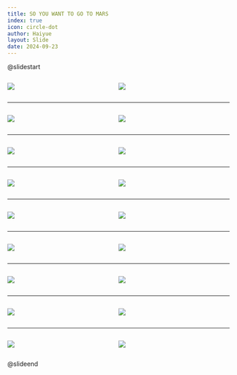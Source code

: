 ```yaml
---
title: SO YOU WANT TO GO TO MARS
index: true
icon: circle-dot
author: Haiyue
layout: Slide
date: 2024-09-23
---
```

 
@slidestart

<div style="display:flex">
<div style="flex:1">

![](/reading/english/Level-Z/SO%20YOU%20WANT%20TO%20GO%20TO%20MARS/001.webp)
</div>
<div style="flex:1">

![](/reading/english/Level-Z/SO%20YOU%20WANT%20TO%20GO%20TO%20MARS/002.webp)
</div>
</div>

---

<div style="display:flex">
<div style="flex:1">

![](/reading/english/Level-Z/SO%20YOU%20WANT%20TO%20GO%20TO%20MARS/003.webp)
</div>
<div style="flex:1">

![](/reading/english/Level-Z/SO%20YOU%20WANT%20TO%20GO%20TO%20MARS/004.webp)
</div>
</div>

---

<div style="display:flex">
<div style="flex:1">

![](/reading/english/Level-Z/SO%20YOU%20WANT%20TO%20GO%20TO%20MARS/005.webp)
</div>
<div style="flex:1">

![](/reading/english/Level-Z/SO%20YOU%20WANT%20TO%20GO%20TO%20MARS/006.webp)
</div>
</div>

---

<div style="display:flex">
<div style="flex:1">

![](/reading/english/Level-Z/SO%20YOU%20WANT%20TO%20GO%20TO%20MARS/007.webp)
</div>
<div style="flex:1">

![](/reading/english/Level-Z/SO%20YOU%20WANT%20TO%20GO%20TO%20MARS/008.webp)
</div>
</div>

---

<div style="display:flex">
<div style="flex:1">

![](/reading/english/Level-Z/SO%20YOU%20WANT%20TO%20GO%20TO%20MARS/009.webp)
</div>
<div style="flex:1">

![](/reading/english/Level-Z/SO%20YOU%20WANT%20TO%20GO%20TO%20MARS/010.webp)
</div>
</div>

---

<div style="display:flex">
<div style="flex:1">

![](/reading/english/Level-Z/SO%20YOU%20WANT%20TO%20GO%20TO%20MARS/011.webp)
</div>
<div style="flex:1">

![](/reading/english/Level-Z/SO%20YOU%20WANT%20TO%20GO%20TO%20MARS/012.webp)
</div>
</div>

---

<div style="display:flex">
<div style="flex:1">

![](/reading/english/Level-Z/SO%20YOU%20WANT%20TO%20GO%20TO%20MARS/013.webp)
</div>
<div style="flex:1">

![](/reading/english/Level-Z/SO%20YOU%20WANT%20TO%20GO%20TO%20MARS/014.webp)
</div>
</div>

---

<div style="display:flex">
<div style="flex:1">

![](/reading/english/Level-Z/SO%20YOU%20WANT%20TO%20GO%20TO%20MARS/015.webp)
</div>
<div style="flex:1">

![](/reading/english/Level-Z/SO%20YOU%20WANT%20TO%20GO%20TO%20MARS/016.webp)
</div>
</div>

---

<div style="display:flex">
<div style="flex:1">

![](/reading/english/Level-Z/SO%20YOU%20WANT%20TO%20GO%20TO%20MARS/017.webp)
</div>
<div style="flex:1">

![](/reading/english/Level-Z/SO%20YOU%20WANT%20TO%20GO%20TO%20MARS/018.webp)
</div>
</div>

@slideend
